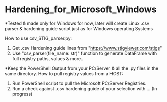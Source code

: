 # Hardening_for_Microsoft_Windows
*Tested & made only for Windows for now,
later will create Linux .csv parser & hardening guide script just as for Windows operating Systems

How to use csv_STIG_parser.py:
1) Get .csv Hardening guide lines from "https://www.stigviewer.com/stigs"
2) Use "csv_parser(file_name: str)" function to generate DataFrame with full registry paths, values & more..


*Keep the PowerShell Output from your PC/Server & all the .py files in the same directory.
How to pull registry values from a HOST:
1) Run PowerShell script to pull the Microsoft PC/Server Registries.
2) Run a check against .csv hardening guide of your selection with.... (In progress)
